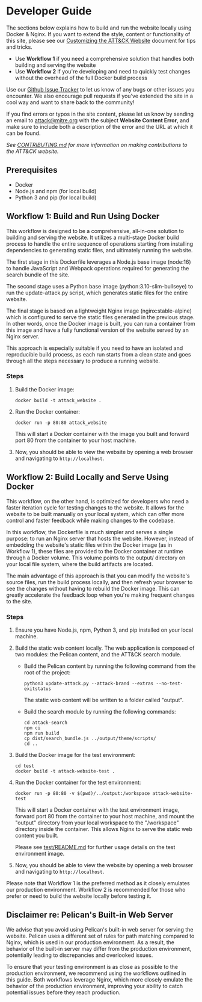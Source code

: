 # Developer Guide

The sections below explains how to build and run the website locally using Docker & Nginx. If you want to extend the style, content or functionality of this site, please see our [Customizing the ATT&CK Website](/CUSTOMIZING.md) document for tips and tricks.

* Use **Workflow 1** if you need a comprehensive solution that handles both building and serving the website
* Use **Workflow 2** if you're developing and need to quickly test changes without the overhead of the full Docker build process

Use our [Github Issue Tracker](https://github.com/mitre-attack/attack-website/issues) to let us know of any bugs or other issues you encounter. We also encourage pull requests if you've extended the site in a cool way and want to share back to the community!

If you find errors or typos in the site content, please let us know by sending an email to <attack@mitre.org> with the subject **Website Content Error**, and make sure to include both a description of the error and the URL at which it can be found.

_See [CONTRIBUTING.md](/CONTRIBUTING.md) for more information on making contributions to the ATT&CK website._

## Prerequisites

* Docker
* Node.js and npm (for local build)
* Python 3 and pip (for local build)

## Workflow 1: Build and Run Using Docker

This workflow is designed to be a comprehensive, all-in-one solution to building and serving the website. It utilizes a multi-stage Docker build process to handle the entire sequence of operations starting from installing dependencies to generating static files, and ultimately running the website.

The first stage in this Dockerfile leverages a Node.js base image (node:16) to handle JavaScript and Webpack operations required for generating the search bundle of the site.

The second stage uses a Python base image (python:3.10-slim-bullseye) to run the update-attack.py script, which generates static files for the entire website.

The final stage is based on a lightweight Nginx image (nginx:stable-alpine) which is configured to serve the static files generated in the previous stage. In other words, once the Docker image is built, you can run a container from this image and have a fully functional version of the website served by an Nginx server.

This approach is especially suitable if you need to have an isolated and reproducible build process, as each run starts from a clean state and goes through all the steps necessary to produce a running website.

### Steps

1. Build the Docker image:

    ```shell
    docker build -t attack_website .
    ```

2. Run the Docker container:

    ```shell
    docker run -p 80:80 attack_website
    ```

   This will start a Docker container with the image you built and forward port 80 from the container to your host machine.

3. Now, you should be able to view the website by opening a web browser and navigating to `http://localhost`.

## Workflow 2: Build Locally and Serve Using Docker

This workflow, on the other hand, is optimized for developers who need a faster iteration cycle for testing changes to the website. It allows for the website to be built manually on your local system, which can offer more control and faster feedback while making changes to the codebase.

In this workflow, the Dockerfile is much simpler and serves a single purpose: to run an Nginx server that hosts the website. However, instead of embedding the website's static files within the Docker image (as in Workflow 1), these files are provided to the Docker container at runtime through a Docker volume. This volume points to the output/ directory on your local file system, where the build artifacts are located.

The main advantage of this approach is that you can modify the website's source files, run the build process locally, and then refresh your browser to see the changes without having to rebuild the Docker image. This can greatly accelerate the feedback loop when you're making frequent changes to the site.

### Steps

1. Ensure you have Node.js, npm, Python 3, and pip installed on your local machine.

2. Build the static web content locally. The web application is composed of two modules: the Pelican content, and the ATT&CK search module.

    * Build the Pelican content by running the following command from the root of the project:

        ```shell
        python3 update-attack.py --attack-brand --extras --no-test-exitstatus
        ```

      The static web content will be written to a folder called "output".

    * Build the search module by running the following commands:

        ```shell
        cd attack-search
        npm ci
        npm run build
        cp dist/search_bundle.js ../output/theme/scripts/
        cd ..
        ```

3. Build the Docker image for the test environment:

    ```shell
    cd test
    docker build -t attack-website-test .
    ```

4. Run the Docker container for the test environment:

    ```shell
    docker run -p 80:80 -v $(pwd)/../output:/workspace attack-website-test
    ```

   This will start a Docker container with the test environment image, forward port 80 from the container to your host machine, and mount the "output" directory from your local workspace to the "/workspace" directory inside the container. This allows Nginx to serve the static web content you built.

   Please see [test/README.md](./test/README.md) for further usage details on the test environment image.

5. Now, you should be able to view the website by opening a web browser and navigating to `http://localhost`.

Please note that Workflow 1 is the preferred method as it closely emulates our production environment.
Workflow 2 is recommended for those who prefer or need to build the website locally before testing it.

## Disclaimer re: Pelican's Built-in Web Server

We advise that you avoid using Pelican's built-in web server for serving the website.
Pelican uses a different set of rules for path matching compared to Nginx, which is used in our production environment.
As a result, the behavior of the built-in server may differ from the production environment, potentially leading to discrepancies and overlooked issues.

To ensure that your testing environment is as close as possible to the production environment, we recommend using the workflows outlined in this guide.
Both workflows leverage Nginx, which more closely emulate the behavior of the production environment, improving your ability to catch potential issues before they reach production.
